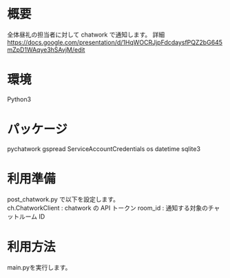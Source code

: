 # 概要
全体昼礼の担当者に対して chatwork で通知します。 
詳細 
https://docs.google.com/presentation/d/1HqWOCRJjpFdcdaysfPQZ2bG645mZpD1WAqye3hSAvjM/edit 

# 環境
Python3 

# パッケージ
pychatwork 
gspread 
ServiceAccountCredentials 
os 
datetime 
sqlite3 

# 利用準備
post_chatwork.py で以下を設定します。  
ch.ChatworkClient : chatwork の API トークン
room_id : 通知する対象のチャットルーム ID


# 利用方法
main.pyを実行します。 




